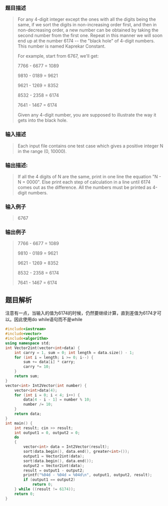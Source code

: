 ### 题目描述

> For any 4-digit integer except the ones with all the digits being the same, if we sort the digits in non-increasing order first, and then in non-decreasing order, a new number can be obtained by taking the second number from the first one. Repeat in this manner we will soon end up at the number 6174 -- the "black hole" of 4-digit numbers. This number is named Kaprekar Constant.
>
>For example, start from 6767, we'll get:
>
>7766 - 6677 = 1089
>
>9810 - 0189 = 9621
>
>9621 - 1269 = 8352
>
>8532 - 2358 = 6174
>
>7641 - 1467 = 6174
>
>Given any 4-digit number, you are supposed to illustrate the way it gets into the black hole.

### 输入描述

> Each input file contains one test case which gives a positive integer N in the range (0, 10000).

### 输出描述:
> If all the 4 digits of N are the same, print in one line the equation "N - N = 0000". Else print each step of calculation in a line until 6174 comes out as the difference. All the numbers must be printed as 4-digit numbers.

### 输入例子
>6767

### 输出例子
>7766 - 6677 = 1089
>
>9810 - 0189 = 9621
>
>9621 - 1269 = 8352
>
>8532 - 2358 = 6174
>
>7641 - 1467 = 6174

## 题目解析
注意有一点，当输入的值为6174的时候，仍然要继续计算，直到差值为6174才可以。因此使用do while语句而不是while

```C++
#include<iostream>
#include<vector>
#include<algorithm>
using namespace std;
int Vector2int(vector<int>data) {
	int carry = 1, sum = 0; int length = data.size() - 1;
	for (int i = length; i >= 0; i--) {
		sum += data[i] * carry;
		carry *= 10;
	}
	return sum;
}
vector<int> Int2Vector(int number) {
	vector<int>data(4);
	for (int i = 0; i < 4; i++) {
		data[4 - i - 1] = number % 10;
		number /= 10;
	}
	return data;
}
int main() {
	int result; cin >> result;
	int output1 = 0, output2 = 0;
	do
	{
		vector<int> data = Int2Vector(result);
		sort(data.begin(), data.end(), greater<int>());
		output1 = Vector2int(data);
		sort(data.begin(), data.end());
		output2 = Vector2int(data);
		result = output1 - output2;
		printf("%04d - %04d = %04d\n", output1, output2, result);
		if (output1 == output2)
			return 0;
	} while ((result != 6174));
	return 0;
}
```